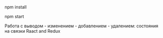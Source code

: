 
npm install

npm start

Работа с выводом - изменением - добавлением - удалением: состояния на связки Raact and Redux
